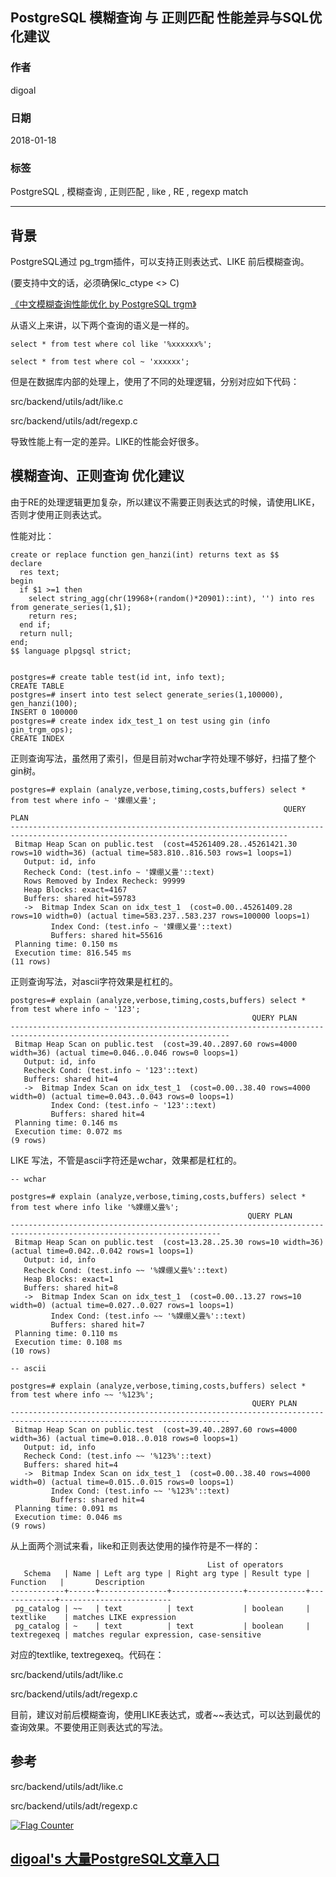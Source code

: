 ## PostgreSQL 模糊查询 与 正则匹配 性能差异与SQL优化建议     
                                                   
### 作者                                                   
digoal                                                   
                                                   
### 日期                                                   
2018-01-18                                                 
                                                   
### 标签                                                   
PostgreSQL , 模糊查询 , 正则匹配 , like , RE , regexp match                       
                                                   
----                                                   
                                                   
## 背景                        
PostgreSQL通过 pg_trgm插件，可以支持正则表达式、LIKE 前后模糊查询。   
   
(要支持中文的话，必须确保lc_ctype <> C)   
   
[《中文模糊查询性能优化 by PostgreSQL trgm》](../201605/20160506_02.md)     
   
从语义上来讲，以下两个查询的语义是一样的。   
   
```   
select * from test where col like '%xxxxxx%';   
   
select * from test where col ~ 'xxxxxx';   
```   
   
但是在数据库内部的处理上，使用了不同的处理逻辑，分别对应如下代码：   
   
   
src/backend/utils/adt/like.c   
   
src/backend/utils/adt/regexp.c   
   
导致性能上有一定的差异。LIKE的性能会好很多。   
   
## 模糊查询、正则查询 优化建议   
由于RE的处理逻辑更加复杂，所以建议不需要正则表达式的时候，请使用LIKE，否则才使用正则表达式。   
   
性能对比：   
   
```   
create or replace function gen_hanzi(int) returns text as $$     
declare     
  res text;     
begin     
  if $1 >=1 then     
    select string_agg(chr(19968+(random()*20901)::int), '') into res from generate_series(1,$1);     
    return res;     
  end if;     
  return null;     
end;     
$$ language plpgsql strict;     
   
   
postgres=# create table test(id int, info text);   
CREATE TABLE   
postgres=# insert into test select generate_series(1,100000), gen_hanzi(100);   
INSERT 0 100000   
postgres=# create index idx_test_1 on test using gin (info gin_trgm_ops);   
CREATE INDEX   
```   
   
正则查询写法，虽然用了索引，但是目前对wchar字符处理不够好，扫描了整个gin树。   
   
```   
postgres=# explain (analyze,verbose,timing,costs,buffers) select * from test where info ~ '婐绷乂畳';   
                                                             QUERY PLAN                                                                
------------------------------------------------------------------------------------------------------------------------------------   
 Bitmap Heap Scan on public.test  (cost=45261409.28..45261421.30 rows=10 width=36) (actual time=583.810..816.503 rows=1 loops=1)   
   Output: id, info   
   Recheck Cond: (test.info ~ '婐绷乂畳'::text)   
   Rows Removed by Index Recheck: 99999   
   Heap Blocks: exact=4167   
   Buffers: shared hit=59783   
   ->  Bitmap Index Scan on idx_test_1  (cost=0.00..45261409.28 rows=10 width=0) (actual time=583.237..583.237 rows=100000 loops=1)   
         Index Cond: (test.info ~ '婐绷乂畳'::text)   
         Buffers: shared hit=55616   
 Planning time: 0.150 ms   
 Execution time: 816.545 ms   
(11 rows)   
```   
   
正则查询写法，对ascii字符效果是杠杠的。   
   
```   
postgres=# explain (analyze,verbose,timing,costs,buffers) select * from test where info ~ '123';   
                                                      QUERY PLAN                                                          
-----------------------------------------------------------------------------------------------------------------------   
 Bitmap Heap Scan on public.test  (cost=39.40..2897.60 rows=4000 width=36) (actual time=0.046..0.046 rows=0 loops=1)   
   Output: id, info   
   Recheck Cond: (test.info ~ '123'::text)   
   Buffers: shared hit=4   
   ->  Bitmap Index Scan on idx_test_1  (cost=0.00..38.40 rows=4000 width=0) (actual time=0.043..0.043 rows=0 loops=1)   
         Index Cond: (test.info ~ '123'::text)   
         Buffers: shared hit=4   
 Planning time: 0.146 ms   
 Execution time: 0.072 ms   
(9 rows)   
```   
   
   
LIKE 写法，不管是ascii字符还是wchar，效果都是杠杠的。   
   
```   
-- wchar   
   
postgres=# explain (analyze,verbose,timing,costs,buffers) select * from test where info like '%婐绷乂畳%';   
                                                     QUERY PLAN                                                         
---------------------------------------------------------------------------------------------------------------------   
 Bitmap Heap Scan on public.test  (cost=13.28..25.30 rows=10 width=36) (actual time=0.042..0.042 rows=1 loops=1)   
   Output: id, info   
   Recheck Cond: (test.info ~~ '%婐绷乂畳%'::text)   
   Heap Blocks: exact=1   
   Buffers: shared hit=8   
   ->  Bitmap Index Scan on idx_test_1  (cost=0.00..13.27 rows=10 width=0) (actual time=0.027..0.027 rows=1 loops=1)   
         Index Cond: (test.info ~~ '%婐绷乂畳%'::text)   
         Buffers: shared hit=7   
 Planning time: 0.110 ms   
 Execution time: 0.108 ms   
(10 rows)   
   
-- ascii   
   
postgres=# explain (analyze,verbose,timing,costs,buffers) select * from test where info ~~ '%123%';   
                                                      QUERY PLAN                                                          
-----------------------------------------------------------------------------------------------------------------------   
 Bitmap Heap Scan on public.test  (cost=39.40..2897.60 rows=4000 width=36) (actual time=0.018..0.018 rows=0 loops=1)   
   Output: id, info   
   Recheck Cond: (test.info ~~ '%123%'::text)   
   Buffers: shared hit=4   
   ->  Bitmap Index Scan on idx_test_1  (cost=0.00..38.40 rows=4000 width=0) (actual time=0.015..0.015 rows=0 loops=1)   
         Index Cond: (test.info ~~ '%123%'::text)   
         Buffers: shared hit=4   
 Planning time: 0.091 ms   
 Execution time: 0.046 ms   
(9 rows)   
```   
   
从上面两个测试来看，like和正则表达使用的操作符是不一样的：   
   
```   
                                            List of operators   
   Schema   | Name | Left arg type | Right arg type | Result type |  Function   |       Description          
------------+------+---------------+----------------+-------------+-------------+-------------------------   
 pg_catalog | ~~   | text          | text           | boolean     | textlike    | matches LIKE expression   
 pg_catalog | ~    | text          | text           | boolean     | textregexeq | matches regular expression, case-sensitive   
```   
   
对应的textlike, textregexeq。代码在：   
   
src/backend/utils/adt/like.c   
   
src/backend/utils/adt/regexp.c   
   
目前，建议对前后模糊查询，使用LIKE表达式，或者~~表达式，可以达到最优的查询效果。不要使用正则表达式的写法。   
   
   
## 参考   
src/backend/utils/adt/like.c   
   
src/backend/utils/adt/regexp.c   
  
<a rel="nofollow" href="http://info.flagcounter.com/h9V1"  ><img src="http://s03.flagcounter.com/count/h9V1/bg_FFFFFF/txt_000000/border_CCCCCC/columns_2/maxflags_12/viewers_0/labels_0/pageviews_0/flags_0/"  alt="Flag Counter"  border="0"  ></a>  
  
  
  
  
  
  
## [digoal's 大量PostgreSQL文章入口](https://github.com/digoal/blog/blob/master/README.md "22709685feb7cab07d30f30387f0a9ae")
  
